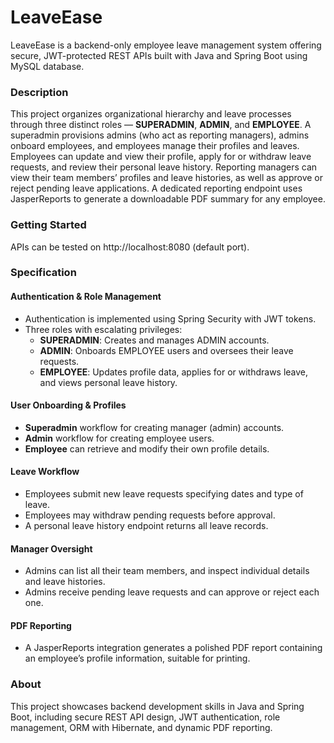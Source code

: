 # LeaveEase

LeaveEase is a backend-only employee leave management system offering secure, JWT-protected REST APIs built with Java and Spring Boot using MySQL database.

### Description

This project organizes organizational hierarchy and leave processes through three distinct roles — **SUPERADMIN**, **ADMIN**, and **EMPLOYEE**. 
A superadmin provisions admins (who act as reporting managers), admins onboard employees, and employees manage their profiles and leaves. 
Employees can update and view their profile, apply for or withdraw leave requests, and review their personal leave history. 
Reporting managers can view their team members’ profiles and leave histories, as well as approve or reject pending leave applications. 
A dedicated reporting endpoint uses JasperReports to generate a downloadable PDF summary for any employee.

### Getting Started

APIs can be tested on http://localhost:8080 (default port).

### Specification

#### Authentication & Role Management
- Authentication is implemented using Spring Security with JWT tokens.
- Three roles with escalating privileges:
  - **SUPERADMIN**: Creates and manages ADMIN accounts.
  - **ADMIN**: Onboards EMPLOYEE users and oversees their leave requests.
  - **EMPLOYEE**: Updates profile data, applies for or withdraws leave, and views personal leave history.

#### User Onboarding & Profiles
- **Superadmin** workflow for creating manager (admin) accounts.
- **Admin** workflow for creating employee users.
- **Employee** can retrieve and modify their own profile details.

#### Leave Workflow
- Employees submit new leave requests specifying dates and type of leave.
- Employees may withdraw pending requests before approval.
- A personal leave history endpoint returns all leave records.

#### Manager Oversight
- Admins can list all their team members, and inspect individual details and leave histories.
- Admins receive pending leave requests and can approve or reject each one.

#### PDF Reporting
- A JasperReports integration generates a polished PDF report containing an employee’s profile information, suitable for printing.

### About

This project showcases backend development skills in Java and Spring Boot, including secure REST API design, JWT authentication, role management, ORM with Hibernate, and dynamic PDF reporting.
